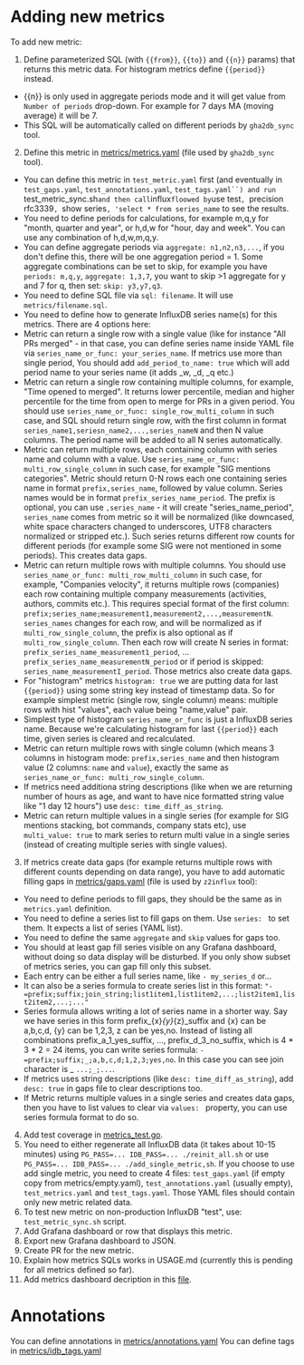 # Adding new metrics

To add new metric:

1) Define parameterized SQL (with `{{from}}`, `{{to}}`  and `{{n}}` params) that returns this metric data. For histogram metrics define `{{period}}` instead.
- {{n}} is only used in aggregate periods mode and it will get value from `Number of periods` drop-down. For example for 7 days MA (moving average) it will be 7.
- This SQL will be automatically called on different periods by `gha2db_sync` tool.
2) Define this metric in [metrics/metrics.yaml](https://github.com/cncf/gha2db/blob/master/metrics/metrics.yaml) (file used by `gha2db_sync` tool).
- You can define this metric in `test_metric.yaml` first (and eventually in `test_gaps.yaml`, `test_annotations.yaml`, `test_tags.yaml``) and run `test_metric_sync.sh` and then call `influx` floowed by `use test`, `precision rfc3339`, `show series`, 'select * from series_name` to see the results.
- You need to define periods for calculations, for example m,q,y for "month, quarter and year", or h,d,w for "hour, day and week". You can use any combination of h,d,w,m,q,y.
- You can define aggregate periods via `aggregate: n1,n2,n3,...`, if you don't define this, there will be one aggregation period = 1. Some aggregate combinations can be set to skip, for example you have `periods: m,q,y`, `aggregate: 1,3,7`, you want to skip >1 aggregate for y and 7 for q, then set: `skip: y3,y7,q3`.
- You need to define SQL file via `sql: filename`. It will use `metrics/filename.sql`.
- You need to define how to generate InfluxDB series name(s) for this metrics. There are 4 options here:
- Metric can return a single row with a single value (like for instance "All PRs merged" - in that case, you can define series name inside YAML file via `series_name_or_func: your_series_name`. If metrics use more than single period, You should add `add_period_to_name: true` which will add period name to your series name (it adds _w, _d, _q etc.)
- Metric can return a single row containing multiple columns, for example, "Time opened to merged". It returns lower percentile, median and higher percentile for the time from open to merge for PRs in a given period. You should use `series_name_or_func: single_row_multi_column` in such case, and SQL should return single row, with the first column in format `series_name1,seriesn_name2,...,series_nameN` and then N value columns. The period name will be added to all N series automatically.
- Metric can return multiple rows, each containing column with series name and column with a value. Use `series_name_or_func: multi_row_single_column` in such case, for example "SIG mentions categories". Metric should return 0-N rows each one containing series name in format `prefix,series_name`, followed by value column. Series names would be in format `prefix_series_name_period`. The prefix is optional, you can use `,series_name` - it will create "series_name_period", `series_name` comes from metric so it will be normalized (like downcased, white space characters changed to underscores, UTF8 characters normalized or stripped etc.). Such series returns different row counts for different periods (for example some SIG were not mentioned in some periods). This creates data gaps.
- Metric can return multiple rows with multiple columns. You should use `series_name_or_func: multi_row_multi_column` in such case, for example, "Companies velocity", it returns multiple rows (companies) each row containing multiple company measurements (activities, authors, commits etc.). This requires special format of the first column: `prefix;series_name;measurement1,measurement2,...,measurementN`. `series_names` changes for each row, and will be normalized as if `multi_row_single_column`, the prefix is also optional as if `multi_row_single_column`. Then each row will create N series in format: `prefix_series_name_measurement1_period`, ... `prefix_series_name_measurementN_period` or if period is skipped: `series_name_measurementI_period`. Those metrics also create data gaps.
- For "histogram" metrics `histogram: true` we are putting data for last `{{period}}` using some string key instead of timestamp data. So for example simplest metric (single row, single column) means: multiple rows with hist "values", each value being "name,value" pair.
- Simplest type of histogram `series_name_or_func` is just a InfluxDB series name. Because we're calculating histogram for last `{{period}}` each time, given series is cleared and recalculated.
- Metric can return multiple rows with single column (which means 3 columns in histogram mode: `prefix,series_name` and then histogram value (2 columns: `name` and `value`), exactly the same as `series_name_or_func: multi_row_single_column`.
- If metrics need additiona string descriptions (like when we are returning number of hours as age, and want to have nice formatted string value like "1 day 12 hours") use `desc: time_diff_as_string`.
- Metric can return multiple values in a single series (for example for SIG mentions stacking, bot commands, company stats etc), use `multi_value: true` to mark series to return multi value in a single series (instead of creating multiple series with single values).
3) If metrics create data gaps (for example returns multiple rows with different counts depending on data range), you have to add automatic filling gaps in [metrics/gaps.yaml](https://github.com/cncf/gha2db/blob/master/metrics/gaps.yaml) (file is used by `z2influx` tool):
- You need to define periods to fill gaps, they should be the same as in `metrics.yaml` definition.
- You need to define a series list to fill gaps on them. Use `series: ` to set them. It expects a list of series (YAML list).
- You need to define the same `aggregate` and `skip` values for gaps too.
- You should at least gap fill series visible on any Grafana dashboard, without doing so data display will be disturbed. If you only show subset of metrics series, you can gap fill only this subset.
- Each entry can be either a full series name, like `- my_series_d` or...
- It can also be a series formula to create series list in this format: `"- =prefix;suffix;join_string;list1item1,list1item2,...;list2item1,list2item2,...;..."`
- Series formula allows writing a lot of series name in a shorter way. Say we have series in this form prefix_{x}_{y}_{z}_suffix and {x} can be a,b,c,d, {y} can be 1,2,3, z can be yes,no. Instead of listing all combinations prefix_a_1_yes_suffix, ..., prefix_d_3_no_suffix, which is 4 * 3 * 2 = 24 items, you can write series formula: `- =prefix;suffix;_;a,b,c,d;1,2,3;yes,no`. In this case you can see join character is _ `...;_;...`.
- If metrics uses string descriptions (like `desc: time_diff_as_string`), add `desc: true` in gaps file to clear descriptions too.
- If Metric returns multiple values in a single series and creates data gaps, then you have to list values to clear via `values: ` property, you can use series formula format to do so.
4) Add test coverage in [metrics_test.go](https://github.com/cncf/gha2db/blob/master/metrics_test.go).
5) You need to either regenerate all InfluxDB data (it takes about 10-15 minutes) using `PG_PASS=... IDB_PASS=... ./reinit_all.sh` or use `PG_PASS=... IDB_PASS=... ./add_single_metric,sh`. If you choose to use add single metric, you need to create 4 files: `test_gaps.yaml` (if empty copy from metrics/empty.yaml), `test_annotations.yaml` (usually empty), `test_metrics.yaml` and `test_tags.yaml`. Those YAML files should contain only new metric related data.
6) To test new metric on non-production InfluxDB "test", use: `test_metric_sync.sh` script.
7) Add Grafana dashboard or row that displays this metric.
8) Export new Grafana dashboard to JSON.
9) Create PR for the new metric.
10) Explain how metrics SQLs works in USAGE.md (currently this is pending for all metrics defined so far).
11) Add metrics dashboard decription in this [file](https://github.com/cncf/gha2db/blob/master/DASHBOARDS.md).

# Annotations

You can define annotations in [metrics/annotations.yaml](https://github.com/cncf/gha2db/blob/master/metrics/annotations.yaml)
You can define tags in [metrics/idb_tags.yaml](https://github.com/cncf/gha2db/blob/master/metrics/idb_tags.yaml)
